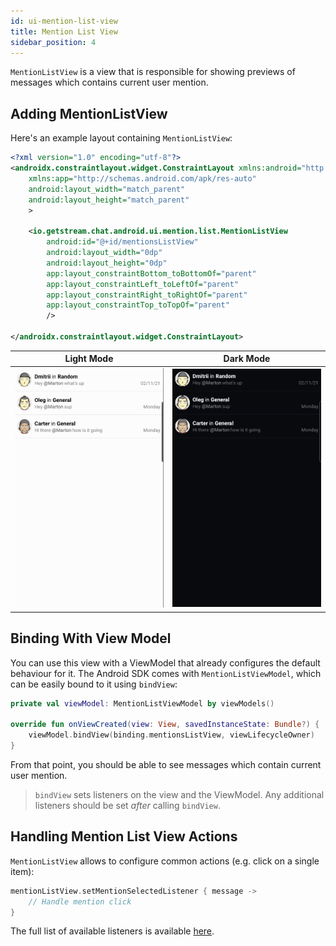 ```yaml
---
id: ui-mention-list-view
title: Mention List View
sidebar_position: 4
---
```


`MentionListView` is a view that is responsible for showing previews of messages which contains current user mention.

## Adding MentionListView
Here's an example layout containing `MentionListView`:

```xml
<?xml version="1.0" encoding="utf-8"?>
<androidx.constraintlayout.widget.ConstraintLayout xmlns:android="http://schemas.android.com/apk/res/android"
    xmlns:app="http://schemas.android.com/apk/res-auto"
    android:layout_width="match_parent"
    android:layout_height="match_parent"
    >

    <io.getstream.chat.android.ui.mention.list.MentionListView
        android:id="@+id/mentionsListView"
        android:layout_width="0dp"
        android:layout_height="0dp"
        app:layout_constraintBottom_toBottomOf="parent"
        app:layout_constraintLeft_toLeftOf="parent"
        app:layout_constraintRight_toRightOf="parent"
        app:layout_constraintTop_toTopOf="parent"
        />

</androidx.constraintlayout.widget.ConstraintLayout>
```


| Light Mode | Dark Mode |
| --- | --- |
|![light](../assets/mentions_list_view_light.png)|![dark](../assets/mentions_list_view_dark.png)|

## Binding With View Model
You can use this view with a ViewModel that already configures the default
behaviour for it. The Android SDK comes with `MentionListViewModel`,  which can be easily bound to it using `bindView`:

```kotlin
private val viewModel: MentionListViewModel by viewModels()

override fun onViewCreated(view: View, savedInstanceState: Bundle?) {
    viewModel.bindView(binding.mentionsListView, viewLifecycleOwner)
}
```
From that point, you should be able to see messages which contain current user mention.

> `bindView` sets listeners on the view and the ViewModel. Any additional listeners should be set _after_ calling `bindView`.

## Handling Mention List View Actions
`MentionListView` allows to configure common actions (e.g. click on a single item):
```kotlin
mentionListView.setMentionSelectedListener { message ->
    // Handle mention click
}
```
The full list of available listeners is available [here](https://getstream.github.io/stream-chat-android/stream-chat-android-ui-components/stream-chat-android-ui-components/io.getstream.chat.android.ui.mention.list/-mention-list-view/index.html).
